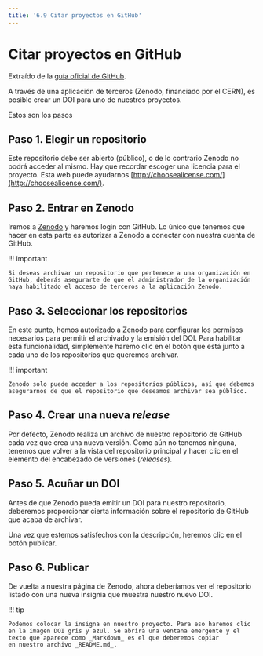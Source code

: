 ```yaml
---
title: '6.9 Citar proyectos en GitHub'
---
```


# Citar proyectos en GitHub

Extraído de la [guía oficial de GitHub](https://guides.github.com/activities/citable-code/).

A través de una aplicación de terceros (Zenodo, financiado por el CERN), es posible crear un DOI para uno de nuestros proyectos.

Estos son los pasos

## Paso 1. Elegir un repositorio

Este repositorio debe ser abierto (público), o de lo contrario Zenodo no podrá acceder al mismo. Hay que recordar escoger una licencia para el proyecto. Esta web puede ayudarnos [http://choosealicense.com/](http://choosealicense.com/).

## Paso 2. Entrar en Zenodo

Iremos a [Zenodo](http://zenodo.org/) y haremos login con GitHub. Lo único que tenemos que hacer en esta parte es autorizar a Zenodo a conectar con nuestra cuenta de GitHub.

!!! important

    Si deseas archivar un repositorio que pertenece a una organización en GitHub, deberás asegurarte de que el administrador de la organización haya habilitado el acceso de terceros a la aplicación Zenodo.

## Paso 3. Seleccionar los repositorios

En este punto, hemos autorizado a Zenodo para configurar los permisos necesarios para permitir el archivado y la emisión del DOI. Para habilitar esta funcionalidad, simplemente haremo clic en el botón que está junto a cada uno de los repositorios que queremos archivar.

!!! important

    Zenodo solo puede acceder a los repositorios públicos, así que debemos asegurarnos de que el repositorio que deseamos archivar sea público.

## Paso 4. Crear una nueva _release_

Por defecto, Zenodo realiza un archivo de nuestro repositorio de GitHub cada vez que crea una nueva versión. Como aún no tenemos ninguna, tenemos que volver a la vista del repositorio principal y hacer clic en el elemento del encabezado de versiones (_releases_).

## Paso 5. Acuñar un DOI

Antes de que Zenodo pueda emitir un DOI para nuestro repositorio, deberemos proporcionar cierta información sobre el repositorio de GitHub que acaba de archivar.

Una vez que estemos satisfechos con la descripción, heremos clic en el botón publicar.

## Paso 6. Publicar

De vuelta a nuestra página de Zenodo, ahora deberíamos ver el repositorio listado con una nueva insignia que muestra nuestro nuevo DOI.

!!! tip

    Podemos colocar la insigna en nuestro proyecto. Para eso haremos clic en la imagen DOI gris y azul. Se abrirá una ventana emergente y el texto que aparece como _Markdown_ es el que deberemos copiar
    en nuestro archivo _README.md_.
